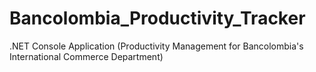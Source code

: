 # Bancolombia_Productivity_Tracker
 .NET Console Application (Productivity Management for Bancolombia's International Commerce Department)
